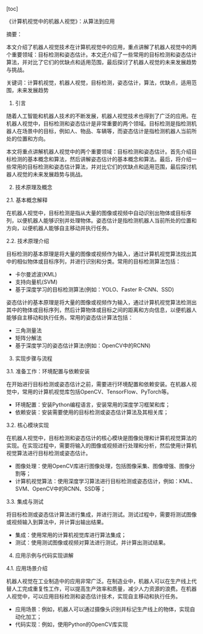
[toc]                    
                
                
《计算机视觉中的机器人视觉》：从算法到应用

摘要：

本文介绍了机器人视觉技术在计算机视觉中的应用，重点讲解了机器人视觉中的两个重要领域：目标检测和姿态估计。本文还介绍了一些常用的目标检测和姿态估计算法，并对比了它们的优缺点和适用范围，最后探讨了机器人视觉的未来发展趋势与挑战。

关键词：计算机视觉，机器人视觉，目标检测，姿态估计，算法，优缺点，适用范围，未来发展趋势

1. 引言

随着人工智能和机器人技术的不断发展，机器人视觉技术也得到了广泛的应用。在机器人视觉中，目标检测和姿态估计是非常重要的两个领域。目标检测是指检测机器人在场景中的目标，例如人、物品、车辆等，而姿态估计是指检测机器人当前所处的位置和方向。

本文将重点讲解机器人视觉中的两个重要领域：目标检测和姿态估计。首先介绍目标检测的基本概念和算法，然后讲解姿态估计的基本概念和算法。最后，将介绍一些常用的目标检测和姿态估计算法，并对比它们的优缺点和适用范围，最后探讨机器人视觉的未来发展趋势与挑战。

2. 技术原理及概念

2.1. 基本概念解释

在机器人视觉中，目标检测是指从大量的图像或视频中自动识别出物体或目标序列，以便机器人能够识别并处理物体。姿态估计是指检测机器人当前所处的位置和方向，以便机器人能够自主移动并执行任务。

2.2. 技术原理介绍

目标检测的基本原理是将大量的图像或视频作为输入，通过计算机视觉算法找出其中的相似物体或目标序列，并进行识别和分类。常用的目标检测算法包括：

- 卡尔曼滤波(KML)
- 支持向量机(SVM)
- 基于深度学习的目标检测算法(例如：YOLO、Faster R-CNN、SSD)

姿态估计的基本原理是将大量的图像或视频作为输入，通过计算机视觉算法检测出其中的物体或目标序列，然后计算物体或目标之间的距离和方向信息，以便机器人能够自主移动和执行任务。常用的姿态估计算法包括：

- 三角测量法
- 矩阵分解法
- 基于深度学习的姿态估计算法(例如：OpenCV中的RCNN)

3. 实现步骤与流程

3.1. 准备工作：环境配置与依赖安装

在开始进行目标检测或姿态估计之前，需要进行环境配置和依赖安装。在机器人视觉中，常用的计算机视觉库包括OpenCV、TensorFlow、PyTorch等。

- 环境配置：安装Python编程语言，安装常用的深度学习框架和库；
- 依赖安装：安装需要使用的目标检测或姿态估计算法及其相关库；

3.2. 核心模块实现

在机器人视觉中，目标检测和姿态估计的核心模块是图像处理和计算机视觉算法的实现。在实现过程中，需要将输入的图像或视频进行处理和分析，然后使用计算机视觉算法进行目标检测或姿态估计。

- 图像处理：使用OpenCV库进行图像处理，包括图像采集、图像增强、图像分割等；
- 计算机视觉算法：使用深度学习算法进行目标检测或姿态估计，例如：KML、SVM、OpenCV中的RCNN、SSD等；

3.3. 集成与测试

将目标检测或姿态估计算法进行集成，并进行测试。测试过程中，需要将测试图像或视频输入到算法中，并计算出输出结果。

- 集成：使用常用的计算机视觉库进行算法集成；
- 测试：使用测试图像或视频对算法进行测试，并计算出测试结果。

4. 应用示例与代码实现讲解

4.1. 应用场景介绍

机器人视觉在工业制造中的应用非常广泛。在制造业中，机器人可以在生产线上代替人工完成重复性工作，可以提高生产效率和质量，减少人力资源的浪费。在机器人视觉中，可以应用目标检测和姿态估计技术，实现自主移动和执行任务。

- 应用场景：例如，机器人可以通过摄像头识别并标记生产线上的物体，实现自动化加工；
- 代码实现：例如，使用Python的OpenCV库实现

